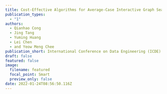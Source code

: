 ```yaml
---
title: Cost-Effective Algorithms for Average-Case Interactive Graph Search
publication_types:
  - "1"
authors:
  - Qianhao Cong
  - Jing Tang
  - Yuming Huang
  - Lei Chen
  - and Yeow Meng Chee
publication_short: International Conference on Data Engineering (ICDE) 2022, Forthcoming
draft: false
featured: false
image:
  filename: featured
  focal_point: Smart
  preview_only: false
date: 2022-01-24T08:56:50.116Z
---
```

